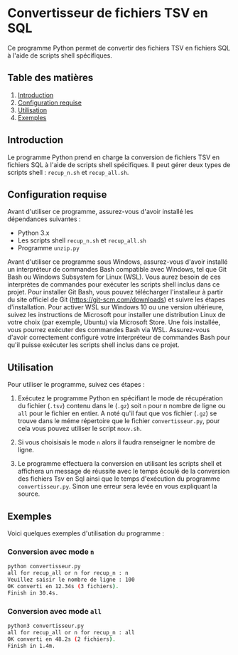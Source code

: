 # Convertisseur de fichiers TSV en SQL

Ce programme Python permet de convertir des fichiers TSV en fichiers SQL à l'aide de scripts shell spécifiques.

## Table des matières

1. [Introduction](#introduction)
2. [Configuration requise](#configuration-requise)
3. [Utilisation](#utilisation)
4. [Exemples](#exemples)

## Introduction

Le programme Python prend en charge la conversion de fichiers TSV en fichiers SQL à l'aide de scripts shell spécifiques. Il peut gérer deux types de scripts shell : `recup_n.sh` et `recup_all.sh`.

## Configuration requise

Avant d'utiliser ce programme, assurez-vous d'avoir installé les dépendances suivantes :
- Python 3.x
- Les scripts shell `recup_n.sh` et `recup_all.sh`
- Programme `unzip.py`

Avant d'utiliser ce programme sous Windows, assurez-vous d'avoir installé un interpréteur de commandes Bash compatible avec Windows, tel que Git Bash ou Windows Subsystem for Linux (WSL). Vous aurez besoin de ces interprètes de commandes pour exécuter les scripts shell inclus dans ce projet.
Pour installer Git Bash, vous pouvez télécharger l'installeur à partir du site officiel de Git (https://git-scm.com/downloads) et suivre les étapes d'installation.
Pour activer WSL sur Windows 10 ou une version ultérieure, suivez les instructions de Microsoft pour installer une distribution Linux de votre choix (par exemple, Ubuntu) via Microsoft Store. Une fois installée, vous pourrez exécuter des commandes Bash via WSL.
Assurez-vous d'avoir correctement configuré votre interpréteur de commandes Bash pour qu'il puisse exécuter les scripts shell inclus dans ce projet.

## Utilisation

Pour utiliser le programme, suivez ces étapes :

1. Exécutez le programme Python en spécifiant le mode de récupération du fichier (`.tsv`) contenu dans le (`.gz`) soit `n` pour n nombre de ligne ou `all` pour le fichier en entier. A noté qu'il faut que vos fichier (`.gz`) se trouve dans le méme répertoire que le fichier `convertisseur.py`, pour cela vous pouvez utiliser le script `mouv.sh`.

2. Si vous choisisais le mode `n` alors il faudra renseigner le nombre de ligne.

3. Le programme effectuera la conversion en utilisant les scripts shell et affichera un message de réussite avec le temps écoulé de la conversion des fichiers Tsv en Sql ainsi que le temps d'exécution du programme `convertisseur.py`. Sinon une erreur sera levée en vous expliquant la source.

## Exemples

Voici quelques exemples d'utilisation du programme :

### Conversion avec mode `n`

```bash
python convertisseur.py
all for recup_all or n for recup_n : n
Veuillez saisir le nombre de ligne : 100
OK converti en 12.34s (3 fichiers).
Finish in 30.4s.
```

### Conversion avec mode `all`

```bash
python3 convertisseur.py
all for recup_all or n for recup_n : all
OK converti en 48.2s (2 fichiers).
Finish in 1.4m.

